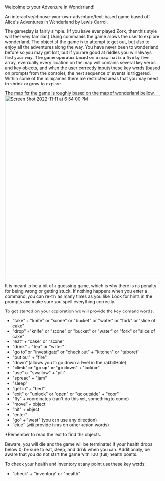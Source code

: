 Welcolme to your Adventure in Wonderland!

An interactive/choose-your-own-adventure/text-based game based off Alice's Adventures in Wonderland by Lewis Carrol.

The gameplay is fairly simple. (If you have ever played Zork, then this style will feel very familiar.) Using commands the game allows the user to explore wonderland. The object of the game is to attempt to get out, but also to enjoy all the adventures along the way. You have never been to wonderland before so you may get lost, but if you are good at riddles you will always find your way. The game operates based on a map that is a five by five array, eventually every location on the map will contains several key verbs and key objects, and when the user correctly inputs these key words (based on prompts from the console), the next sequence of events is triggered. Within some of the minigames there are restricted areas that you may need to shrink or grow to explore.

The map for the game is roughly based on the map of wonderland bellow.
<img width="597" alt="Screen Shot 2022-11-11 at 6 54 00 PM" src="https://user-images.githubusercontent.com/112956848/208494466-a81d113e-4b1e-4bf0-8480-4c666f364ede.png">

It is meant to be a bit of a guessing game, which is why there is no penalty for being wrong or getting stuck. If nothing happens when you enter a command, you can re-try as many times as you like. Look for hints in the prompts and make sure you spell everything correctly.

To get started on your exploration we will provide the key comand words:
 - "take" + "knife" or "scone" or "bucket" or "water" or "fork" or "slice of cake"
 - "drop" +"knife" or "scone" or "bucket" or "water" or "fork" or "slice of cake"
 - "eat" + "cake" or "scone"
 - "drink" + "tea" or "water"
 - "go to" or "investigate" or "check out" + "kitchen" or "taboret"
 - "put out" + "fire"
 - "down" (allows you to go down a level in the rabbitHole)
 - "climb" or "go up" or "go down" + "ladder"
 - "use" or "swallow" + "pill"
 - "spread" + "jam"
 - "sleep"
 - "get in" + "bed"
 - "exit" or "unlock" or "open" or "go outside" + "door"
 - "fly" + coordinates (can't do this yet, something to come)
 - "move" + object
 - "hit" + object
 - "enter"
 - "go" + "west" (you can use any direction)
 - "clue" (will provide hints on other action words)

*Remember to read the text to find the objects.

Beware, you will die and the game will be terminated if your health drops below 0; be sure to eat, sleep, and drink when you can. Additionally, be aware that you do not start the game with 100 (full) health points.

To check your health and inventory at any point use these key words:
 - "check" + "inventory" or "health"
